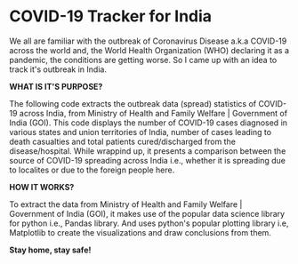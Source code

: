 # COVID-19 Tracker for India
We all are familiar with the outbreak of Coronavirus Disease a.k.a COVID-19 across the world and, the World Health Organization (WHO) declaring it as a pandemic, the conditions are getting worse. So I came up with an idea to track it's outbreak in India.


**WHAT IS IT'S PURPOSE?**

The following code extracts the outbreak data (spread) statistics of COVID-19 across India, from Ministry of Health and Family Welfare | Government of India (GOI). This code displays the number of COVID-19 cases diagnosed in various states and union territories of India, number of cases leading to death casualties and total patients cured/discharged from the disease/hospital. While wrappind up, it presents a comparison between the source of COVID-19 spreading across India i.e., whether it is spreading due to localites or due to the foreign people here.

**HOW IT WORKS?**

To extract the data from Ministry of Health and Family Welfare | Government of India (GOI), it makes use of the popular data science library for python i.e., Pandas library. And uses python's popular plotting library i.e, Matplotlib to create the visualizations and draw conclusions from them.


**Stay home, stay safe!**
